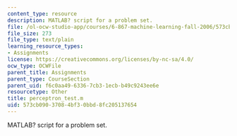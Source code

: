 ```yaml
---
content_type: resource
description: MATLAB? script for a problem set.
file: /ol-ocw-studio-app/courses/6-867-machine-learning-fall-2006/573cb09037084bf30bbd8fc205137654_perceptron_test.m
file_size: 273
file_type: text/plain
learning_resource_types:
- Assignments
license: https://creativecommons.org/licenses/by-nc-sa/4.0/
ocw_type: OCWFile
parent_title: Assignments
parent_type: CourseSection
parent_uid: f6c0aa49-6336-7cb3-1ecb-b49c9243ee6e
resourcetype: Other
title: perceptron_test.m
uid: 573cb090-3708-4bf3-0bbd-8fc205137654
---
```

MATLAB? script for a problem set.